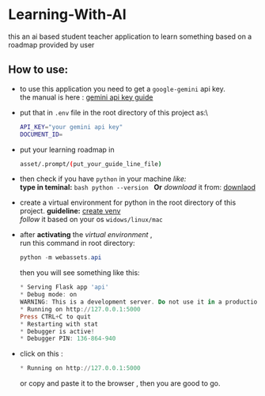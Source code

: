 # Learning-With-AI

this an ai based student teacher application to learn something based on a roadmap provided by user

## How to use:

- to use this application you need to get a `google-gemini` api key.\
  the manual is here : [gemini api key guide](https://ai.google.dev/gemini-api/docs/api-key)
- put that in `.env` file in the root directory of this project as:\

  ```bash
  API_KEY="your gemini api key"
  DOCUMENT_ID=
  ```

- put your learning roadmap in
  ```bash
  asset/.prompt/(put_your_guide_line_file)
  ```
- then check if you have `python` in your machine _like:_\
   **type in teminal:**
  `bash
python --version
`
  **Or** _download_ it from: [downlaod](https://www.python.org/ftp/python/3.13.5/Python-3.13.5.tar.xz)
- create a virtual environment for python in the root directory of this project.
  **guideline:** [create venv](https://www.geeksforgeeks.org/python/creating-python-virtual-environment-windows-linux/)\
   _follow_ it based on your os `widows/linux/mac`
- after **activating** the _virtual environment_ ,\
  run this command in root directory:

  ```powershell
  python -m webassets.api
  ```

  then you will see something like this:

  ```powershell
  * Serving Flask app 'api'
  * Debug mode: on
  WARNING: This is a development server. Do not use it in a production deployment. Use a production WSGI server instead.
  * Running on http://127.0.0.1:5000
  Press CTRL+C to quit
  * Restarting with stat
  * Debugger is active!
  * Debugger PIN: 136-864-940
  ```

- click on this :
  ```powershell
  * Running on http://127.0.0.1:5000
  ```
  or copy and paste it to the browser , then you are good to go.
